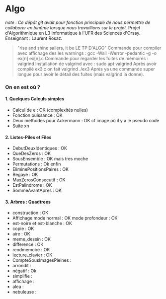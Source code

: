 # Algo

*note : Ce dépôt git avait pour fonction principale de nous permettre de collaborer en binôme lorsque nous travaillions sur le projet.*
Projet d'Algorithmique en L3 Informatique à l'UFR des Sciences d'Orsay. Enseignant : Laurent Rosaz.


> "rise and shine sailers, it be LE TP D'ALGO"
Commande pour compiler avec affichage des les warnings : gcc -Wall -Werror -pedantic -g -o ex[n] ex[n].c
Commande pour regarder les fuites de mémoires : valgrind
Installation de valgrind avec : sudo apt valgrind
Après avoir compilé ex3.c on fait valgrind ./ex3
Après ya une commande super longue pour avoir le détail des fuites (mais valgrind la donne). 

### On en est où ?
#### 1. Quelques Calculs simples
  - Calcul de e : OK (complexités nulles)
  - Fonction puissance : OK
  - Deux methodes pour Ackermann : OK cf image où il y a le pseudo code
  - Suite xn
	
#### 2. Listes-Piles et Files
  - DebutDeuxIdentiques : OK
  - QueDesZeros : OK
  - SousEnsemble : OK mais tres moche
  - Permutations : Ok enfin
  - EliminePositionsPaires : OK
  - Begaye : OK
  - MaxZerosConsecutif : OK
  - EstPalindrome : OK
  - SommeAvantApres : OK
  
#### 3. Arbres : Quadtrees
  - construction : OK
  - Affichage 
  	mode normal : OK
	mode profondeur : OK
  - est-noire et est-blanche : OK
  - copie : OK
  - aire : OK
  - meme_dessin : OK
  - difference : OK
  - rendmemoire : OK
  - lecture_clavier : OK 
  - CompteSousImagesPleines :
  - arrondit :
  - négatif : Ok 
  - simplifie :
  - affichage :
  - alea :
  - nebuleuse :
